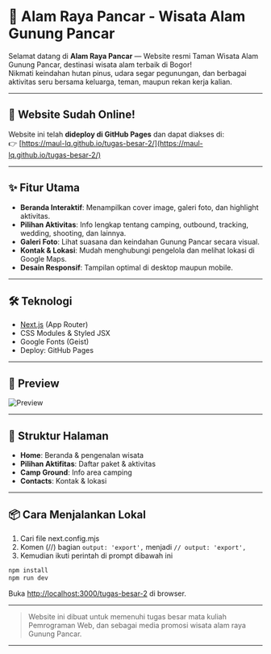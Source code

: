 # 🌲 Alam Raya Pancar - Wisata Alam Gunung Pancar 

Selamat datang di **Alam Raya Pancar** — Website resmi Taman Wisata Alam Gunung Pancar, destinasi wisata alam terbaik di Bogor!  
Nikmati keindahan hutan pinus, udara segar pegunungan, dan berbagai aktivitas seru bersama keluarga, teman, maupun rekan kerja kalian.

---

## 🚀 Website Sudah Online!

Website ini telah **dideploy di GitHub Pages** dan dapat diakses di:  
👉 [https://maul-lq.github.io/tugas-besar-2/](https://maul-lq.github.io/tugas-besar-2/)

---

## ✨ Fitur Utama

- **Beranda Interaktif**: Menampilkan cover image, galeri foto, dan highlight aktivitas.
- **Pilihan Aktivitas**: Info lengkap tentang camping, outbound, tracking, wedding, shooting, dan lainnya.
- **Galeri Foto**: Lihat suasana dan keindahan Gunung Pancar secara visual.
- **Kontak & Lokasi**: Mudah menghubungi pengelola dan melihat lokasi di Google Maps.
- **Desain Responsif**: Tampilan optimal di desktop maupun mobile.

---

## 🛠️ Teknologi

- [Next.js](https://nextjs.org) (App Router)
- CSS Modules & Styled JSX
- Google Fonts (Geist)
- Deploy: GitHub Pages

---

## 📸 Preview

![Preview](public/gal/camping.jpg)

---

## 📂 Struktur Halaman

- **Home**: Beranda & pengenalan wisata
- **Pilihan Aktifitas**: Daftar paket & aktivitas
- **Camp Ground**: Info area camping
- **Contacts**: Kontak & lokasi

---

## 📦 Cara Menjalankan Lokal

1. Cari file next.config.mjs
2. Komen (//) bagian `output: 'export',` menjadi `// output: 'export',`
3. Kemudian ikuti perintah di prompt dibawah ini

```bash
npm install
npm run dev
```
Buka [http://localhost:3000/tugas-besar-2](http://localhost:3000/tugas-besar-2) di browser.

---

> Website ini dibuat untuk memenuhi tugas besar mata kuliah Pemrograman Web, dan sebagai media promosi wisata alam raya Gunung Pancar.

---

